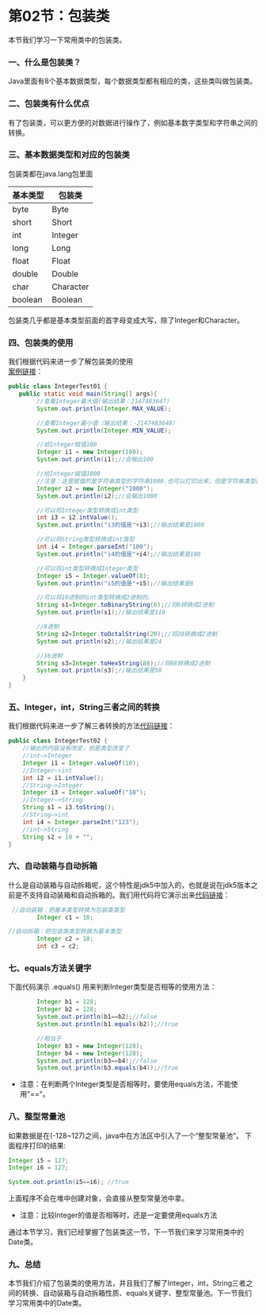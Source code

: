 # 第02节：包装类

本节我们学习一下常用类中的包装类。

### 一、什么是包装类？

Java里面有8个基本数据类型，每个数据类型都有相应的类，这些类叫做包装类。

### 二、包装类有什么优点

有了包装类，可以更方便的对数据进行操作了，例如基本数字类型和字符串之间的转换。

### 三、基本数据类型和对应的包装类

包装类都在java.lang包里面

|基本类型|包装类|
|-------|------|
|byte|Byte|
|short|Short|
|int|Integer|
|long|Long|
|float|Float|
|double|Double|
|char|Character|
|boolean|Boolean|  
包装类几乎都是基本类型前面的首字母变成大写，除了Integer和Character。

### 四、包装类的使用

我们根据代码来进一步了解包装类的使用  
[案例链接](https://github.com/xiaozhoulee/java-examples/blob/master/06-常用类/第02节%EF%BC%9A包装类/Packaging/IntegerTest01.java)：  

``` java
public class IntegerTest01 {
   public static void main(String[] args){
        //查看Integer最大值(输出结果：2147483647)
        System.out.println(Integer.MAX_VALUE);

        //查看Integer最小值（输出结果：-2147483648）
        System.out.println(Integer.MIN_VALUE);

        //给Integer赋值100
        Integer i1 = new Integer(100);
        System.out.println(i1);//会输出100

        //给Integer赋值1000
        //注意：这里赋值的是字符串类型的字符串1000.也可以打印出来。但是字符串类型必须赋值的是数字类型，否则会报错。
        Integer i2 = new Integer("1000");
        System.out.println(i2);//会输出1000

        //可以将Integer类型转换成int类型
        int i3 = i2.intValue();
        System.out.println("i3的值是"+i3);//输出结果是1000

        //可以将String类型转换成int类型
        int i4 = Integer.parseInt("100");
        System.out.println("i4的值是"+i4);//输出结果是100

        //可以将int类型转换成Integer类型
        Integer i5 = Integer.valueOf(8);
        System.out.println("i5的值是"+i5);//输出结果是8

        //可以将10进制的int类型转换成2进制的。
        String s1=Integer.toBinaryString(6);//将6转换成2进制
        System.out.println(s1);//输出结果是110

        //8进制
        String s2=Integer.toOctalString(20);//将20转换成2进制
        System.out.println(s2);//输出结果是24

        //16进制
        String s3=Integer.toHexString(88);//将88转换成2进制
        System.out.println(s3);//输出结果是58
    }
}
```

### 五、Integer，int，String三者之间的转换

我们根据代码来进一步了解三者转换的方法[代码链接](https://github.com/xiaozhoulee/java-examples/blob/master/06-常用类/第02节%EF%BC%9A包装类/Packaging/IntegerTest02.java)：

``` java
public class IntegerTest02 {
    //输出的内容没有改变，但是类型改变了
    //int–>Integer
    Integer i1 = Integer.valueOf(10);
    //Integer–>int
    int i2 = i1.intValue();
    //String–>Integer
    Integer i3 = Integer.valueOf("10");
    //Integer–>String
    String s1 = i3.toString();
    //String–>int
    int i4 = Integer.parseInt("123");
    //int–>String
    String s2 = 10 + "";
}
```

### 六、自动装箱与自动拆箱

什么是自动装箱与自动拆箱呢，这个特性是jdk5中加入的，也就是说在jdk5版本之前是不支持自动装箱和自动拆箱的。我们用代码将它演示出来[代码链接](https://github.com/xiaozhoulee/java-examples/blob/master/06-常用类/第02节%EF%BC%9A包装类/Packaging/IntegerTest03.java)：

``` java
 //自动装箱：把基本类型转换为包装类类型
        Integer c1 = 10;

//自动拆箱：把包装类类型转换为基本类型
        Integer c2 = 10;
        int c3 = c2;
```

### 七、equals方法关键字

下面代码演示 .equals() 用来判断Integer类型是否相等的使用方法：

``` java
        Integer b1 = 128;
        Integer b2 = 128;
        System.out.println(b1==b2);//false
        System.out.println(b1.equals(b2));//true

        //相当于
        Integer b3 = new Integer(128);
        Integer b4 = new Integer(128);
        System.out.println(b3==b4);//false
        System.out.println(b3.equals(b4));//true
```

* 注意：在判断两个Integer类型是否相等时，要使用equals方法，不能使用"=="。
  
### 八、整型常量池

如果数据是在(-128~127)之间，java中在方法区中引入了一个“整型常量池”。
下面程序打印的结果:

``` java
Integer i5 = 127;
Integer i6 = 127;

System.out.println(i5==i6); //true
```

上面程序不会在堆中创建对象，会直接从整型常量池中拿。

* 注意：比较Integer的值是否相等时，还是一定要使用equals方法

通过本节学习，我们已经掌握了包装类这一节，下一节我们来学习常用类中的Date类。

### 九、总结

本节我们介绍了包装类的使用方法，并且我们了解了Integer，int，String三者之间的转换、自动装箱与自动拆箱性质、equals关键字、整型常量池。下一节我们学习常用类中的Date类。
